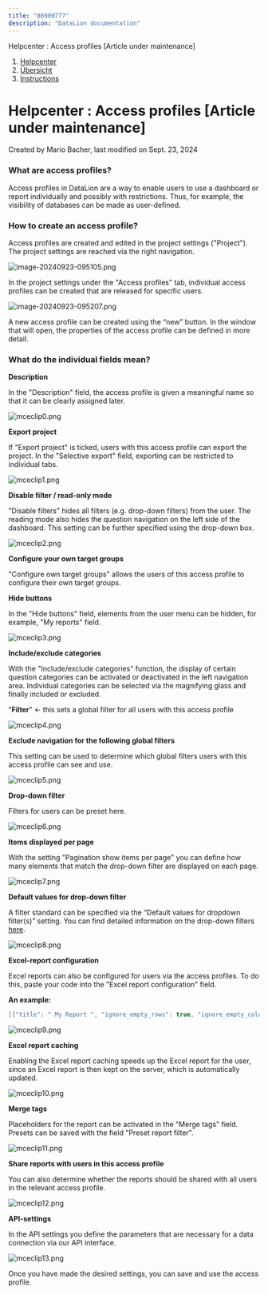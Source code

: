 ```yaml
---
title: "86900777"
description: "DataLion documentation"
---
```


Helpcenter : Access profiles \[Article under maintenance\]  

1.  [Helpcenter](index.html)
2.  [Übersicht](2982609.html)
3.  [Instructions](Instructions_85524497.html)

# Helpcenter : Access profiles \[Article under maintenance\]

Created by Mario Bacher, last modified on Sept. 23, 2024

### **What are access profiles?**

Access profiles in DataLion are a way to enable users to use a dashboard or report individually and possibly with restrictions. Thus, for example, the visibility of databases can be made as user-defined.

### **How to create an access profile?**

Access profiles are created and edited in the project settings ("Project"). The project settings are reached via the right navigation.

![image-20240923-095105.png](/img/87228430.png?width=405)

In the project settings under the "Access profiles" tab, individual access profiles can be created that are released for specific users.

![image-20240923-095207.png](/img/87162909.png?width=760)

A new access profile can be created using the “new” button. In the window that will open, the properties of the access profile can be defined in more detail.

### **What do the individual fields mean?**

**Description**

In the "Description" field, the access profile is given a meaningful name so that it can be clearly assigned later.

![mceclip0.png](/img/87195655.png?width=760)

**Export project**

If "Export project" is ticked, users with this access profile can export the project. In the "Selective export" field, exporting can be restricted to individual tabs.

![mceclip1.png](/img/87195662.png?width=760)

**Disable filter / read-only mode**

"Disable filters" hides all filters (e.g. drop-down filters) from the user. The reading mode also hides the question navigation on the left side of the dashboard. This setting can be further specified using the drop-down box.

![mceclip2.png](/img/87195690.png?width=238)

**Configure your own target groups**

"Configure own target groups" allows the users of this access profile to configure their own target groups.

**Hide buttons**

In the "Hide buttons" field, elements from the user menu can be hidden, for example, "My reports" field.

![mceclip3.png](/img/87195696.png?width=760)

**Include/exclude categories**

With the "Include/exclude categories" function, the display of certain question categories can be activated or deactivated in the left navigation area. Individual categories can be selected via the magnifying glass and finally included or excluded.

"**Filter**" <- this sets a global filter for all users with this access profile

![mceclip4.png](/img/87195702.png?width=632)

**Exclude navigation for the following global filters**

This setting can be used to determine which global filters users with this access profile can see and use.

![mceclip5.png](/img/87195708.png?width=760)

**Drop-down filter**

Filters for users can be preset here.

![mceclip6.png](/img/87195714.png?width=760)

**Items displayed per page**

With the setting "Pagination show items per page" you can define how many elements that match the drop-down filter are displayed on each page.

![mceclip7.png](/img/87195720.png?width=760)

**Default values for drop-down filter**

A filter standard can be specified via the “Default values for dropdown filter(s)” setting. You can find detailed information on the drop-down filters [here](https://datalion.zendesk.com/hc/de/articles/360016234491-Wie-erstelle-ich-ein-Filter-Drop-Down-Men%C3%BC-inkl-Zeitreihen-Men%C3%BC-).

![mceclip8.png](/img/87195726.png?width=760)

**Excel-report configuration**

Excel reports can also be configured for users via the access profiles. To do this, paste your code into the "Excel report configuration" field.

**An example:**

```java
[{"title": " My Report ", "ignore_empty_rows": true, "ignore_empty_columns": true, "hide_value_labels": true, "totals":[{"value":"n","label":"Total"}], "filter": [], "columns": [{"variable_id": 1},  {"variable_id": 3, "label": "Länder ","filters": []}],   "rows":  [  {"variable_id": 3, "label": "Countries ","filters": []}], "values": [{"value": "columnPercent", "label": "%","format": "0%"}]  }]
```

![mceclip9.png](/img/87195732.png?width=760)

**Excel report caching**

Enabling the Excel report caching speeds up the Excel report for the user, since an Excel report is then kept on the server, which is automatically updated.

![mceclip10.png](/img/87195738.png?width=317)

**Merge tags**

Placeholders for the report can be activated in the "Merge tags" field. Presets can be saved with the field "Preset report filter".

![mceclip11.png](/img/87195744.png?width=654)

**Share reports with users in this access profile**

You can also determine whether the reports should be shared with all users in the relevant access profile.

![mceclip12.png](/img/87195750.png?width=505)

**API-settings**  

In the API settings you define the parameters that are necessary for a data connection via our API interface.

![mceclip13.png](/img/87195756.png?width=732)

Once you have made the desired settings, you can save and use the access profile.